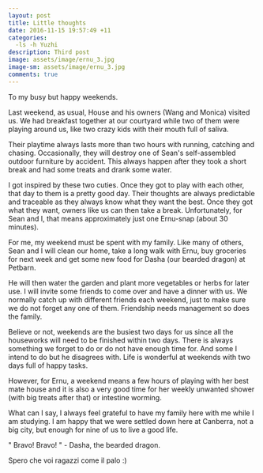 ```yaml
---
layout: post
title: Little thoughts  
date: 2016-11-15 19:57:49 +11
categories:
  -ls -h Yuzhi
description: Third post
image: assets/image/ernu_3.jpg
image-sm: assets/image/ernu_3.jpg
comments: true
---
```


To my busy but happy weekends.

Last weekend, as usual, House and his owners (Wang and Monica) visited us. We had breakfast together at our courtyard while two of them were playing around us, like two crazy kids with their mouth full of saliva. 

Their playtime always lasts more than two hours with running, catching and chasing. Occasionally, they will destroy one of Sean's self-assembled outdoor furniture by accident. This always happen after they took a short break and had some treats and drank some water. 

I got inspired by these two cuties. Once they got to play with each other, that day to them is a pretty good day. Their thoughts are always predictable and traceable as they always know what they want the best. Once they got what they want, owners like us can then take a break. Unfortunately, for Sean and I, that means approximately just one Ernu-snap (about 30 minutes). 

For me, my weekend must be spent with my family. Like many of others, Sean and I will clean our home, take a long walk with Ernu, buy groceries for next week and get some new food for Dasha (our bearded dragon) at Petbarn. 

He will then water the garden and plant more vegetables or herbs for later use. I will invite some friends to come over and have a dinner with us. We normally catch up with different friends each weekend, just to make sure we do not forget any one of them. Friendship needs management so does the family. 


Believe or not, weekends are the busiest two days for us since all the houseworks will need to be finished within two days. There is always something we forget to do or do not have enough time for. And some I intend to do but he disagrees with. Life is wonderful at weekends with two days full of happy tasks. 

However, for Ernu, a weekend means a few hours of playing with her best mate house and it is also a very good time for her weekly unwanted shower (with big treats after that) or intestine worming.

What can I say, I always feel grateful to have my family here with me while I am studying. I am happy that we were settled down here at Canberra, not a big city, but enough for nine of us to live a good life. 

" Bravo! Bravo! " - Dasha, the bearded dragon. 

Spero che voi ragazzi come il palo :)





